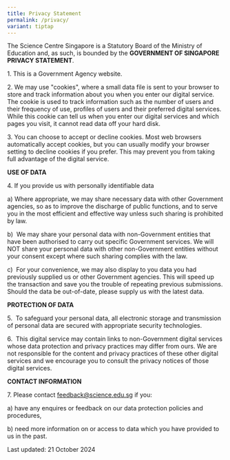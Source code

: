 ```yaml
---
title: Privacy Statement
permalink: /privacy/
variant: tiptap
---
```

<p>The Science Centre Singapore is a Statutory Board of the Ministry of Education
and, as such, is bounded by the&nbsp;<strong>GOVERNMENT OF SINGAPORE PRIVACY STATEMENT</strong>.</p>
<p>1. This is a Government Agency website.</p>
<p>2. We may use "cookies", where a small data file is sent to your browser
to store and track information about you when you enter our digital service.
The cookie is used to track information such as the number of users and
their frequency of use, profiles of users and their preferred digital services.
While this cookie can tell us when you enter our digital services and which
pages you visit, it cannot read data off your hard disk.</p>
<p>3. You can choose to accept or decline cookies. Most web browsers automatically
accept cookies, but you can usually modify your browser setting to decline
cookies if you prefer. This may prevent you from taking full advantage
of the digital service.</p>
<p><strong>USE OF DATA</strong>
</p>
<p>4. If you provide us with personally identifiable data</p>
<p>a) Where appropriate, we may share necessary data with other Government
agencies, so as to improve the discharge of public functions, and to serve
you in the most efficient and effective way unless such sharing is prohibited
by law.</p>
<p>b)&nbsp; We may share your personal data with non-Government entities
that have been authorised to carry out specific Government services. We
will NOT share your personal data with other non-Government entities without
your consent except where such sharing complies with the law.</p>
<p>c)&nbsp; For your convenience, we may also display to you data you had
previously supplied us or other Government agencies. This will speed up
the transaction and save you the trouble of repeating previous submissions.
Should the data be out-of-date, please supply us with the latest data.</p>
<p><strong>PROTECTION OF DATA</strong>
</p>
<p>5.&nbsp; To safeguard your personal data, all electronic storage and transmission
of personal data are secured with appropriate security technologies.</p>
<p>6.&nbsp; This digital service may contain links to non-Government digital
services whose data protection and privacy practices may differ from ours.
We are not responsible for the content and privacy practices of these other
digital services and we encourage you to consult the privacy notices of
those digital services.</p>
<p><strong>CONTACT INFORMATION</strong>
</p>
<p>7. Please contact&nbsp;<a href="mailto:feedback@science.edu.sg" rel="noopener noreferrer nofollow" target="_blank">feedback@science.edu.sg</a>&nbsp;if
you:</p>
<p>a)&nbsp;have any enquires or feedback on our data protection policies
and procedures,</p>
<p>b) need more information on or access to data which you have provided
to us in the past.</p>
<p>Last updated: 21 October 2024</p>